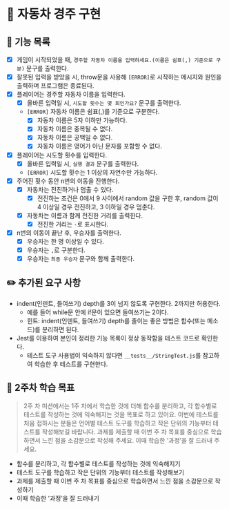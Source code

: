 # 🚗 자동차 경주 구현

## 🎯 기능 목록

- [x] 게임이 시작되었을 때, `경주할 자동차 이름을 입력하세요.(이름은 쉼표(,) 기준으로 구분)` 문구를 출력한다.
- [x] 잘못된 입력을 받았을 시, throw문을 사용해 `[ERROR]`로 시작하는 메시지와 원인을 출력하며 프로그램은 종료된다.
- [x] 플레이어는 경주할 자동차 이름을 입력한다.
  - [x] 올바른 입력일 시, `시도할 횟수는 몇 회인가요?` 문구를 출력한다.
  * `[ERROR]` 자동차 이름은 쉼표(,)를 기준으로 구분한다.
    - [x] 자동차 이름은 5자 이하만 가능하다.
    - [x] 자동차 이름은 중복될 수 없다.
    - [x] 자동차 이름은 공백일 수 없다.
    - [x] 자동차 이름은 영어가 아닌 문자를 포함할 수 없다.
- [x] 플레이어는 시도할 횟수를 입력한다.
  - [x] 올바른 입력일 시, `실행 결과` 문구를 출력한다.
  * `[ERROR]` 시도할 횟수는 1 이상의 자연수만 가능하다.
- [x] 주어진 횟수 동안 n번의 이동을 진행한다.
  - [x] 자동차는 전진하거나 멈출 수 있다.
    - [x] 전진하는 조건은 0에서 9 사이에서 random 값을 구한 후, random 값이 4 이상일 경우 전진하고, 3 이하일 경우 멈춘다.
  - [x] 자동차는 이름과 함께 전진한 거리를 출력한다.
    - [x] 전진한 거리는 `-`로 표시한다.
- [x] n번의 이동이 끝난 후, 우승자를 출력한다.
  - [x] 우승자는 한 명 이상일 수 있다.
  - [x] 우승자는 `,`로 구분한다.
  - [x] 우승자는 `최종 우승자` 문구와 함께 출력한다.

## ✏️ 추가된 요구 사항

- indent(인덴트, 들여쓰기) depth를 3이 넘지 않도록 구현한다. 2까지만 허용한다.
  - 예를 들어 while문 안에 if문이 있으면 들여쓰기는 2이다.
  - 힌트: indent(인덴트, 들여쓰기) depth를 줄이는 좋은 방법은 함수(또는 메소드)를 분리하면 된다.
- Jest를 이용하여 본인이 정리한 기능 목록이 정상 동작함을 테스트 코드로 확인한다.
  - 테스트 도구 사용법이 익숙하지 않다면 `__tests__/StringTest.js`를 참고하여 학습한 후 테스트를 구현한다.

## 📝 2주차 학습 목표

> 2주 차 미션에서는 1주 차에서 학습한 것에 더해 함수를 분리하고, 각 함수별로 테스트를 작성하는 것에 익숙해지는 것을 목표로 하고 있어요. 이번에 테스트를 처음 접하시는 분들은 언어별 테스트 도구를 학습하고 작은 단위의 기능부터 테스트를 작성해보길 바랍니다. 과제를 제출할 때 이번 주 차 목표를 중심으로 학습하면서 느낀 점을 소감문으로 작성해 주세요. 이때 학습한 '과정’을 잘 드러내 주세요.

- 함수를 분리하고, 각 함수별로 테스트를 작성하는 것에 익숙해지기
- 테스트 도구를 학습하고 작은 단위의 기능부터 테스트를 작성해보기
- 과제를 제출할 때 이번 주 차 목표를 중심으로 학습하면서 느낀 점을 소감문으로 작성하기
- 이때 학습한 '과정’을 잘 드러내기
